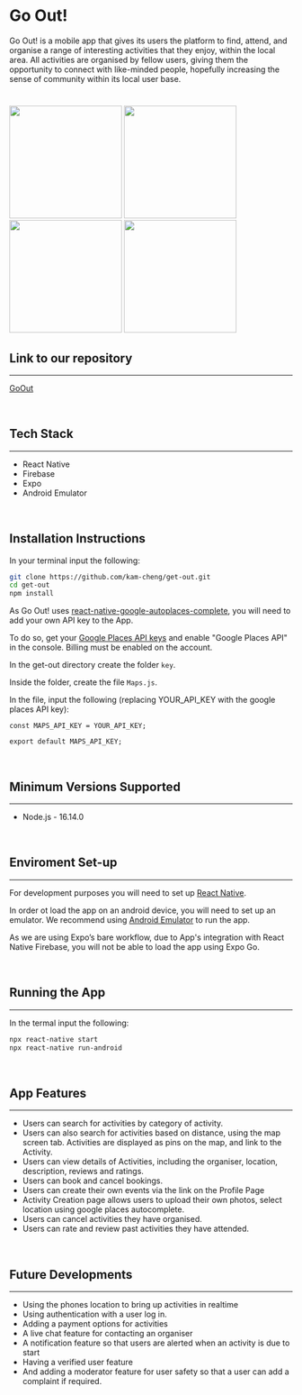 # Go Out!

Go Out! is a mobile app that gives its users the platform to find, attend, and organise a range of interesting activities that they enjoy, within the local area. All activities are organised by fellow users, giving them the opportunity to connect with like-minded people, hopefully increasing the sense of community within its local user base.

#

<img src="https://firebasestorage.googleapis.com/v0/b/get-out-21a4f.appspot.com/o/homepage.png?alt=media&token=a6d5ca93-2c8e-4894-90db-0363c8185d2f" style="width:200px;"/>
<img src="https://firebasestorage.googleapis.com/v0/b/get-out-21a4f.appspot.com/o/activityList.png?alt=media&token=c655b0e5-4a14-43f6-809b-139b2ad8273b" style="width:200px;">
<img src="https://firebasestorage.googleapis.com/v0/b/get-out-21a4f.appspot.com/o/organiser.png?alt=media&token=4a61fca3-8706-4ffd-b89d-e5176cd47856" style="width:200px;">
<img src="https://firebasestorage.googleapis.com/v0/b/get-out-21a4f.appspot.com/o/userProfile.png?alt=media&token=20a6009a-dd27-44c4-90db-b10c2f386c7c" style="width:200px;">

<br/>

## Link to our repository

---

[GoOut](https://github.com/kam-cheng/get-out)

<br/>

## Tech Stack

---

- React Native
- Firebase
- Expo
- Android Emulator

<br/>

## Installation Instructions

In your terminal input the following:

```bash
git clone https://github.com/kam-cheng/get-out.git
cd get-out
npm install
```

As Go Out! uses [react-native-google-autoplaces-complete](https://github.com/FaridSafi/react-native-google-places-autocomplete), you will need to add your own API key to the App.

To do so, get your [Google Places API keys](https://developers.google.com/maps/documentation/places/web-service/get-api-key/) and enable "Google Places API" in the console. Billing must be enabled on the account.

In the get-out directory create the folder `key`.

Inside the folder, create the file `Maps.js`.

In the file, input the following (replacing YOUR_API_KEY with the google places API key):

```
const MAPS_API_KEY = YOUR_API_KEY;

export default MAPS_API_KEY;

```

<br/>

## Minimum Versions Supported

---

- Node.js - 16.14.0

<br/>

## Enviroment Set-up

---

For development purposes you will need to set up [React Native](https://reactnative.dev/docs/environment-setup).

In order ot load the app on an android device, you will need to set up an emulator. We recommend using [Android Emulator](https://docs.expo.dev/workflow/android-studio-emulator/) to run the app.

As we are using Expo’s bare workflow, due to App's integration with React Native Firebase, you will not be able to load the app using Expo Go.

<br/>

## Running the App

---

In the termal input the following:

```bash
npx react-native start
npx react-native run-android
```

<br/>

## App Features

---

- Users can search for activities by category of activity.
- Users can also search for activities based on distance, using the map screen tab. Activities are displayed as pins on the map, and link to the Activity.
- Users can view details of Activities, including the organiser, location, description, reviews and ratings.
- Users can book and cancel bookings.
- Users can create their own events via the link on the Profile Page
- Activity Creation page allows users to upload their own photos, select location using google places autocomplete.
- Users can cancel activities they have organised.
- Users can rate and review past activities they have attended.

<br/>

## Future Developments

---

- Using the phones location to bring up activities in realtime
- Using authentication with a user log in.
- Adding a payment options for activities
- A live chat feature for contacting an organiser
- A notification feature so that users are alerted when an activity is due to start
- Having a verified user feature
- And adding a moderator feature for user safety so that a user can add a complaint if required.
